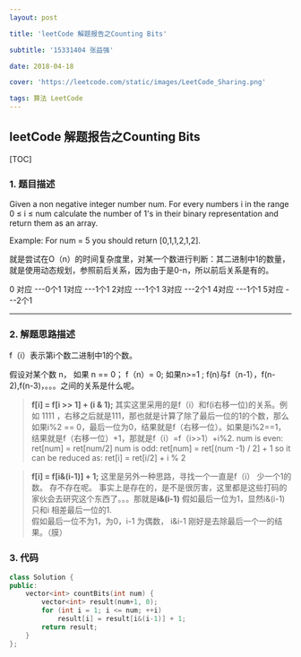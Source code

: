 ```yaml
---
layout: post

title: 'leetCode 解题报告之Counting Bits'

subtitle: '15331404 张益强'

date: 2018-04-18

cover: 'https://leetcode.com/static/images/LeetCode_Sharing.png'

tags: 算法 LeetCode
---
```


## leetCode 解题报告之Counting Bits
[TOC]

### 1. 题目描述  

Given a non negative integer number num. For every numbers i in the range 0 ≤ i ≤ num calculate the number of 1's in their binary representation and return them as an array.

Example:
For num = 5 you should return [0,1,1,2,1,2].

就是尝试在O（n）的时间复杂度里，对某一个数进行判断：其二进制中1的数量，就是使用动态规划，参照前后关系，因为由于是0-n，所以前后关系是有的。

0 对应 ---0个1
1对应 ---1个1
2对应 ---1个1
3对应  ---2个1
4对应  ---1个1
5对应  ---2个1

-------

### 2. 解题思路描述
f（i）表示第i个数二进制中1的个数。

假设对某个数 n，
如果 n == 0； f（n）= 0;
如果n>=1 ;  f(n)与f（n-1），f(n-2),f(n-3)，。。。之间的关系是什么呢。

> **f[i] = f[i >> 1] + (i & 1);**
> 其实这里采用的是f（i）和f(i右移一位)的关系。例如 1111  ，右移之后就是111，那也就是计算了除了最后一位的1的个数，那么如果i%2 == 0，最后一位为0，结果就是f（右移一位）。如果是i%2==1，结果就是f（右移一位）+1，那就是f（i）=f（i>>1）+i%2.
> num is even: ret[num] = ret[num/2]
> num is odd: ret[num] = ret[(num -1) / 2] + 1
> so it can be reduced as: ret[i] = ret[i/2] + i % 2







> **f[i] = f[i&(i-1)] + 1;**
>  这里是另外一种思路，寻找一个一直是f（i） 少一个1的数。  存不存在呢。
>  事实上是存在的，是不是很厉害，这里都是这些打码的家伙会去研究这个东西了。。。那就是**i&(i-1)**
>  假如最后一位为1，显然i&(i-1)只和i 相差最后一位的1.  
>  假如最后一位不为1，为0，i-1 为偶数， i&i-1 刚好是去除最后一个一的结果。（膜）



### 3. 代码

```c++
class Solution {
public:
    vector<int> countBits(int num) {
        vector<int> result(num+1, 0);
        for (int i = 1; i <= num; ++i)
            result[i] = result[i&(i-1)] + 1;
        return result;
    }
};
```



